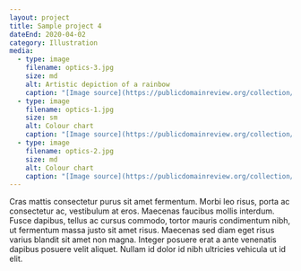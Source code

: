 ```yaml
---
layout: project
title: Sample project 4
dateEnd: 2020-04-02
category: Illustration
media:
  - type: image
    filename: optics-3.jpg
    size: md
    alt: Artistic depiction of a rainbow
    caption: "[Image source](https://publicdomainreview.org/collection/optics-illustrations-from-the-physics-textbooks-of-amedee-guillemin-1868-1882)"
  - type: image
    filename: optics-1.jpg
    size: sm
    alt: Colour chart
    caption: "[Image source](https://publicdomainreview.org/collection/optics-illustrations-from-the-physics-textbooks-of-amedee-guillemin-1868-1882)"
  - type: image
    filename: optics-2.jpg
    size: md
    alt: Colour chart
    caption: "[Image source](https://publicdomainreview.org/collection/optics-illustrations-from-the-physics-textbooks-of-amedee-guillemin-1868-1882)"
---
```


Cras mattis consectetur purus sit amet fermentum. Morbi leo risus, porta ac consectetur ac, vestibulum at eros. Maecenas faucibus mollis interdum. Fusce dapibus, tellus ac cursus commodo, tortor mauris condimentum nibh, ut fermentum massa justo sit amet risus. Maecenas sed diam eget risus varius blandit sit amet non magna. Integer posuere erat a ante venenatis dapibus posuere velit aliquet. Nullam id dolor id nibh ultricies vehicula ut id elit.
